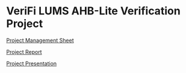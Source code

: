 # VeriFi LUMS AHB-Lite Verification Project

[Project Management Sheet](https://docs.google.com/spreadsheets/d/1W85Cz7Z-6MQlJ6yw1DnRUsjJVUnKJ7JZBQCOZkSLqRw/edit?usp=sharing)

[Project Report](https://docs.google.com/document/d/1cIRl7O7ia4HydFKw5EkdwlYhG3GCAaAOz5O9zuAVuWU/edit?usp=sharing)

[Project Presentation](https://docs.google.com/presentation/d/1NNx2Kw8QgQYGzqM2gYGauN8MasssO5yEKxuPW0EYHkc/edit?usp=sharing)

